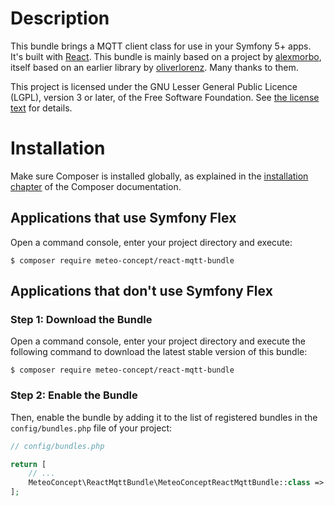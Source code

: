 Description
===========

This bundle brings a MQTT client class for use in your Symfony 5+ apps. It's built with [React](https://reactphp.org). This bundle is mainly based on a project by [alexmorbo](https://github.com/alexmorbo/react-mqtt), itself based on an earlier library by [oliverlorenz](https://github.com/oliverlorenz/phpMqttClient). Many thanks to them.

This project is licensed under the GNU Lesser General Public Licence (LGPL), version 3 or later, of the Free Software Foundation. See [the license text](LICENSE.md) for details. 

Installation
============

Make sure Composer is installed globally, as explained in the
[installation chapter](https://getcomposer.org/doc/00-intro.md)
of the Composer documentation.

Applications that use Symfony Flex
----------------------------------

Open a command console, enter your project directory and execute:

```console
$ composer require meteo-concept/react-mqtt-bundle
```

Applications that don't use Symfony Flex
----------------------------------------

### Step 1: Download the Bundle

Open a command console, enter your project directory and execute the
following command to download the latest stable version of this bundle:

```console
$ composer require meteo-concept/react-mqtt-bundle
```

### Step 2: Enable the Bundle

Then, enable the bundle by adding it to the list of registered bundles
in the `config/bundles.php` file of your project:

```php
// config/bundles.php

return [
    // ...
    MeteoConcept\ReactMqttBundle\MeteoConceptReactMqttBundle::class => ['all' => true],
];
```